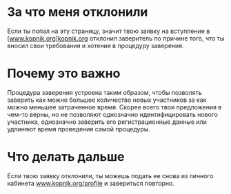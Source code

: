 # За что меня отклонили

Если ты попал на эту страницу, значит твою заявку на вступление в [www.kopnik.org]kopnik.org отклонил заверитель по причине того, что ты вносил свои требования и хотения в процедуру заверения. 

# Почему это важно

Процедура заверения устроена таким образом, чтобы позволять заверить как можно большее количество новых участников за как можно меньшее затраченное время. Скорее всего твои предложения в чем-то верны, но не позволяют однозначно идентифицировать нового участника, однозначно заверить его регистрационные данные или удлиняют время проведения самой процедуры.

# Что делать дальше

Если твою заявку отклонили, ты можешь подать ее снова из личного кабинета www.kopnik.org/profile и завериться повторно. 
